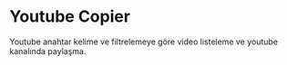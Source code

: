 # Youtube Copier
 Youtube anahtar kelime ve filtrelemeye göre video listeleme ve youtube kanalında paylaşma.
